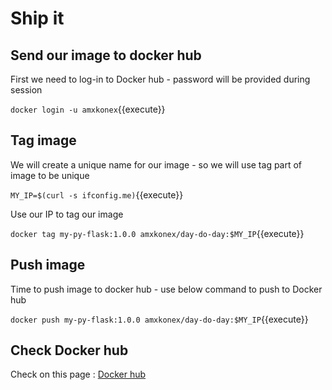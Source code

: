 
# Ship it 

## Send our image to docker hub  

First we need to log-in to Docker hub - password will be provided during session

`docker login -u amxkonex`{{execute}}

## Tag image

We will create a unique name for our image - so we will use tag part of image to be unique

`MY_IP=$(curl -s ifconfig.me)`{{execute}}

Use our IP to tag our image 

`docker tag my-py-flask:1.0.0 amxkonex/day-do-day:$MY_IP`{{execute}}

## Push image 

Time to push image to docker hub - use below command to push to Docker hub

`docker push my-py-flask:1.0.0 amxkonex/day-do-day:$MY_IP`{{execute}}

## Check Docker hub 

Check on this page : [Docker hub](https://hub.docker.com/r/amxkonex/day-do-day/tags?page=1&ordering=last_updated)